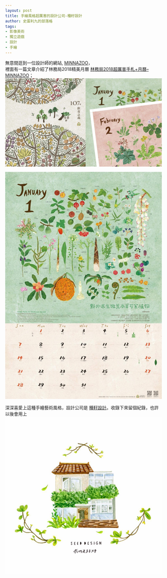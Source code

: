 ```yaml
---
layout: post
title: 手繪風格超厲害的設計公司-種籽設計
author: 史蛋利九的部落格
tags:
- 影像美術
- 獨立遊戲
- 設計
- 手繪
---
```


無意間逛到一位設計師的網站, [MINNAZOO](https://minnazoo.com/)，  
裡面有一篇文章介紹了林務局2018精美月曆 [林務局2018超厲害手札+月曆– MINNAZOO](https://minnazoo.com/2017/12/27/林務局2018超厲害手札、月曆/)；
![calendar-2017](/img/in-post/calendar-2017.jpg)

![calendar-2017](/img/in-post/calendar-2017-jan.jpg)

深深喜愛上這種手繪藝術風格，設計公司是 [種籽設計](https://www.facebook.com/seeddesign)。收錄下來留個紀錄，也許以後會用上
![seed-design](/img/in-post/seed-design.jpg)


